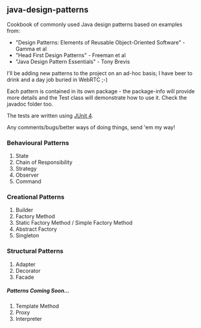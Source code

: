 ## java-design-patterns

Cookbook of commonly used Java design patterns based on examples from: 

* "Design Patterns: Elements of Reusable Object-Oriented Software" - Gamma et al
* "Head First Design Patterns" - Freeman et al
* "Java Design Pattern Essentials" - Tony Brevis

I'll be adding new patterns to the project on an ad-hoc basis; I have beer to drink and a day job buried in WebRTC ;-)

Each pattern is contained in its own package - the package-info will provide more details and the Test class 
will demonstrate how to use it. Check the javadoc folder too.

The tests are written using [JUnit 4](http://junit.org/).

Any comments/bugs/better ways of doing things, send 'em my way!

### Behavioural Patterns

1. State
1. Chain of Responsibility
1. Strategy
1. Observer
1. Command

### Creational Patterns

1. Builder
1. Factory Method
1. Static Factory Method / Simple Factory Method
1. Abstract Factory
1. Singleton

### Structural Patterns

1. Adapter
1. Decorator
1. Facade

##### Patterns Coming Soon...

1. Template Method
1. Proxy
1. Interpreter